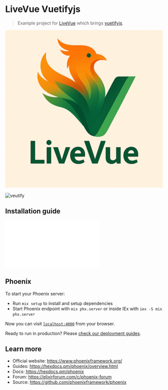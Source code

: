 # LiveVue Vuetifyjs

> Example project for [LiveVue](https://github.com/Valian/live_vue) which brings [vuetifyjs](https://vuetifyjs.com/en/).


![logo](https://github.com/Valian/live_vue/blob/main/logo.png?raw=true)

![veutify](https://cdn.vuetifyjs.com/docs/images/one/logos/vuetify-logo-light.png)

## Installation guide

![Installation.md](/INSTALLATION.md)

## Phoenix

To start your Phoenix server:

  * Run `mix setup` to install and setup dependencies
  * Start Phoenix endpoint with `mix phx.server` or inside IEx with `iex -S mix phx.server`

Now you can visit [`localhost:4000`](http://localhost:4000) from your browser.

Ready to run in production? Please [check our deployment guides](https://hexdocs.pm/phoenix/deployment.html).

## Learn more

  * Official website: https://www.phoenixframework.org/
  * Guides: https://hexdocs.pm/phoenix/overview.html
  * Docs: https://hexdocs.pm/phoenix
  * Forum: https://elixirforum.com/c/phoenix-forum
  * Source: https://github.com/phoenixframework/phoenix
